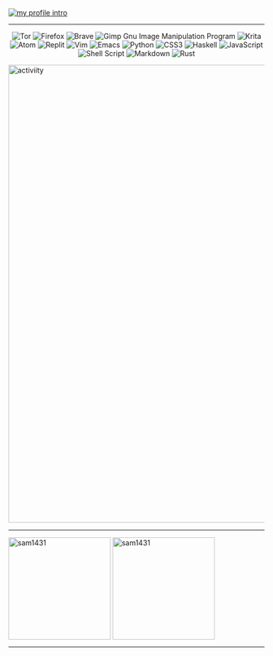 <div align="left">
      <a href="https://github.com/Sam1431"
        ><img
            src="https://github.com/Sam1431/Sam1431/blob/master/neon-prof-darker.png"
            alt="my profile intro"
    /></a>
</div>

<hr>
<div align="center">
 
![Tor](https://img.shields.io/badge/Tor-7D4698?style=for-the-badge&logo=Tor-Browser&logoColor=white)
![Firefox](https://img.shields.io/badge/Firefox-FF7139?style=for-the-badge&logo=Firefox-Browser&logoColor=white)
![Brave](https://img.shields.io/badge/Brave-FB542B?style=for-the-badge&logo=Brave&logoColor=white)
![Gimp Gnu Image Manipulation Program](https://img.shields.io/badge/Gimp-657D8B?style=for-the-badge&logo=gimp&logoColor=FFFFFF)
![Krita](https://img.shields.io/badge/Krita-203759?style=for-the-badge&logo=krita&logoColor=EEF37B)
![Atom](https://img.shields.io/badge/Atom-%2366595C.svg?style=for-the-badge&logo=atom&logoColor=white)
![Replit](https://img.shields.io/badge/Replit-DD1200?style=for-the-badge&logo=Replit&logoColor=white)
![Vim](https://img.shields.io/badge/VIM-%2311AB00.svg?style=for-the-badge&logo=vim&logoColor=white)
![Emacs](https://img.shields.io/badge/Emacs-%237F5AB6.svg?&style=for-the-badge&logo=gnu-emacs&logoColor=white)
![Python](https://img.shields.io/badge/python-3670A0?style=for-the-badge&logo=python&logoColor=ffdd54)
![CSS3](https://img.shields.io/badge/css3-%231572B6.svg?style=for-the-badge&logo=css3&logoColor=white)
![Haskell](https://img.shields.io/badge/Haskell-5e5086?style=for-the-badge&logo=haskell&logoColor=white)
![JavaScript](https://img.shields.io/badge/javascript-%23323330.svg?style=for-the-badge&logo=javascript&logoColor=%23F7DF1E)
![Shell Script](https://img.shields.io/badge/shell_script-%23121011.svg?style=for-the-badge&logo=gnu-bash&logoColor=white)
![Markdown](https://img.shields.io/badge/markdown-%23000000.svg?style=for-the-badge&logo=markdown&logoColor=white)
![Rust](https://img.shields.io/badge/rust-%23000000.svg?style=for-the-badge&logo=rust&logoColor=white)
</div>
      
<p><img align="center" src="https://activity-graph.herokuapp.com/graph?username=sam1431&bg_color=090c10&color=4d5566&line=090c10&point=4d5566" alt="activiity" width=900 /></p></a>

<hr>
<p><img align="center" src="https://github-readme-stats.vercel.app/api/top-langs?username=sam1431&langs_count=10&exclude_repo=friday-night-faxxin&show_icons=true&layout=compact&bg_color=090c10&line=79c0ff&text_color=4d5566&icon_color=4d5566&title_color=1d2026" alt="sam1431" height="201px"/>
<img align="center" src="https://github-readme-stats.vercel.app/api?username=sam1431&show_icons=true&locale=en&layout=compact&bg_color=090c10&text_color=79c0ff&icon_color=79c0ff&line=79c0ff&title_color=4d5566" alt="sam1431" height="201px"/>
<hr>
